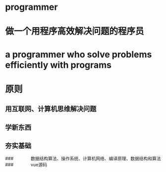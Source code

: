 # programmer
# 做一个用程序高效解决问题的程序员
# a programmer who solve problems efficiently with programs

# 原则
## 用互联网、计算机思维解决问题　
## 学新东西　
## 夯实基础
###　　　　数据结构算法、操作系统、计算机网络、编译原理、数据结构和算法
###　　　　vue源码